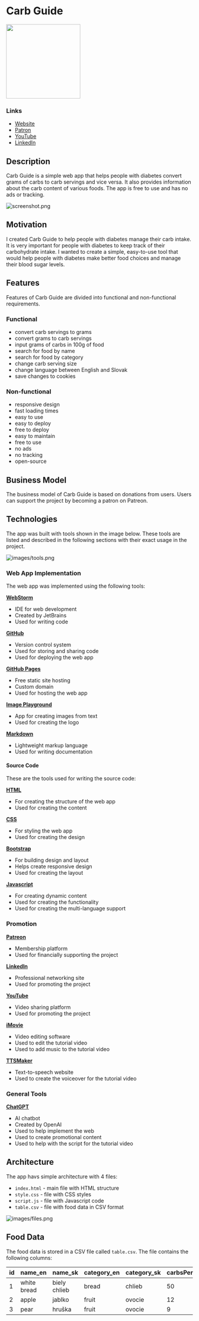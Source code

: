 # Carb Guide

[<img src="images/logo.png" width="200"/>](images/logo.png)

### Links
- [Website](https://carbguide.github.io/)
- [Patron](https://www.patreon.com/carbguide)
- [YouTube](https://www.youtube.com/@carbguide)
- [LinkedIn](https://www.linkedin.com/in/carb-guide-5b2528349/)

## Description
 Carb Guide is a simple web app that helps people with diabetes convert grams of carbs to carb servings and vice versa. It also provides information about the carb content of various foods. The app is free to use and has no ads or tracking.

![screenshot.png](images/screenshot.png)

## Motivation
I created Carb Guide to help people with diabetes manage their carb intake. It is very important for people with diabetes to keep track of their carbohydrate intake. I wanted to create a simple, easy-to-use tool that would help people with diabetes make better food choices and manage their blood sugar levels.

## Features
Features of Carb Guide are divided into functional and non-functional requirements.

### Functional
- convert carb servings to grams 
- convert grams to carb servings
- input grams of carbs in 100g of food
- search for food by name
- search for food by category
- change carb serving size
- change language between English and Slovak
- save changes to cookies

### Non-functional
- responsive design
- fast loading times
- easy to use
- easy to deploy
- free to deploy 
- easy to maintain
- free to use
- no ads
- no tracking
- open-source

## Business Model
The business model of Carb Guide is based on donations from users. Users can support the project by becoming a patron on Patreon. 

## Technologies

The app was built with tools shown in the image below. These tools are listed and described in the following sections with their exact usage in the project.

![images/tools.png](images/tools.png)

### Web App Implementation
The web app was implemented using the following tools:

**[WebStorm](https://www.jetbrains.com/webstorm/)**
- IDE for web development
- Created by JetBrains
- Used for writing code

**[GitHub](https://github.com/)**
- Version control system
- Used for storing and sharing code
- Used for deploying the web app

**[GitHub Pages](https://pages.github.com/)**
- Free static site hosting
- Custom domain
- Used for hosting the web app

**[Image Playground](https://apps.apple.com/us/app/image-playground/id6479176117)**
- App for creating images from text
- Used for creating the logo

**[Markdown](https://www.markdownguide.org/)**
- Lightweight markup language
- Used for writing documentation

#### Source Code
These are the tools used for writing the source code:

**[HTML](https://html.spec.whatwg.org/)**
- For creating the structure of the web app
- Used for creating the content

**[CSS](https://www.w3.org/Style/CSS/Overview.en.html)**
- For styling the web app
- Used for creating the design

**[Bootstrap](https://getbootstrap.com/)**
- For building design and layout
- Helps create responsive design
- Used for creating the layout

**[Javascript](https://www.javascript.com/)**
- For creating dynamic content
- Used for creating the functionality
- Used for creating the multi-language support

### Promotion

**[Patreon](https://www.patreon.com/)**
- Membership platform
- Used for financially supporting the project

**[LinkedIn](https://www.linkedin.com/)**
- Professional networking site
- Used for promoting the project

**[YouTube](https://www.youtube.com/)**
- Video sharing platform
- Used for promoting the project

**[iMovie](https://www.apple.com/imovie/)**
- Video editing software
- Used to edit the tutorial video
- Used to add music to the tutorial video

**[TTSMaker](https://ttsmaker.com)**
- Text-to-speech website
- Used to create the voiceover for the tutorial video

### General Tools
**[ChatGPT](https://www.openai.com/chatgpt)**
- AI chatbot
- Created by OpenAI
- Used to help implement the web
- Used to create promotional content
- Used to help with the script for the tutorial video


## Architecture
The app havs simple architecture with 4 files:

- `index.html` - main file with HTML structure
- `style.css` - file with CSS styles
- `script.js` - file with Javascript code
- `table.csv` - file with food data in CSV format

![images/files.png](images/files.png)

## Food Data
The food data is stored in a CSV file called `table.csv`. The file contains the following columns:

| id | name_en     | name_sk      | category_en | category_sk | carbsPer100g |
| -- | ----------- | ------------ | ----------- | ----------- |---------------|
| 1  | white bread | biely chlieb | bread       | chlieb      | 50            |
| 2  | apple       | jablko       | fruit       | ovocie      | 12            |
| 3  | pear        | hruška       | fruit       | ovocie      | 9             |

